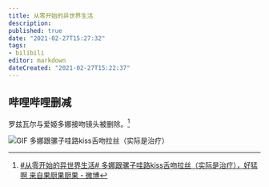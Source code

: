 ```yaml
---
title: 从零开始的异世界生活
description:
published: true
date: "2021-02-27T15:27:32"
tags:
- bilibili
editor: markdown
dateCreated: "2021-02-27T15:22:37"
---
```


## 哔哩哔哩删减

罗兹瓦尔与爱姬多娜接吻镜头被删除。[^re_0_S2EX]

![GIF 多娜跟骡子哇路kiss舌吻拉丝（实际是治疗）](https://archive.is/kjbkh/3e10132014c50b3cb165e1f03628918427a8f5ea.gif)

[^re_0_S2EX]: [\#从零开始的异世界生活# 多娜跟骡子哇路kiss舌吻拉丝（实际是治疗），好猛啊 来自果厨果厨果 - 微博](https://archive.is/kjbkh "https://weibo.com/1679854890/K2orphwwk")